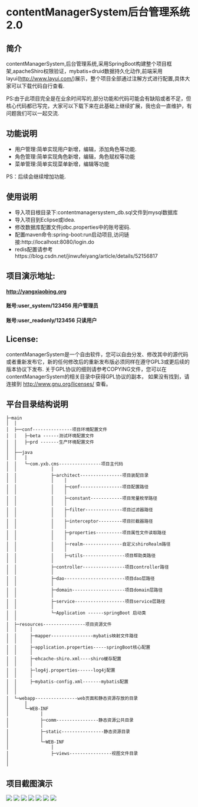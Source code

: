 contentManagerSystem后台管理系统2.0
===============
简介
-----------------------------------
contentManagerSystem,后台管理系统,采用SpringBoot构建整个项目框架,apacheShiro权限验证，mybatis+druid数据持久化动作,前端采用layui(http://www.layui.com/)展示，整个项目全部通过注解方式进行配置,具体大家可以下载代码自行查看.

PS:由于此项目完全是在业余时间写的,部分功能和代码可能会有缺陷或者不足，但核心代码都已写完，大家可以下载下来在此基础上继续扩展，我也会一直维护，有问题我们可以一起交流.

功能说明
-----------------------------------

* 用户管理:简单实现用户新增，编辑，添加角色等功能.
* 角色管理:简单实现角色新增，编辑，角色赋权等功能
* 菜单管理:简单实现菜单新增，编辑等功能

 PS：后续会继续增加功能.
 


使用说明
-----------------------------------

* 导入项目根目录下:contentmanagersystem_db.sql文件到mysql数据库
* 导入项目到Eclipse或Idea.
* 修改数据库配置文件jdbc.properties中的账号密码.
* 配置maven命令:spring-boot:run启动项目,访问链接:http://localhost:8080/login.do
* redis配置请参考https://blog.csdn.net/jinwufeiyang/article/details/52156817

项目演示地址:
-----------------------------------
#### http://yangxiaobing.org
#### 账号:user_system/123456 用户管理员
#### 账号:user_readonly/123456 只读用户

License:
-----------------------------------
contentManagerSystem是一个自由软件，您可以自由分发、修改其中的源代码或者重新发布它，新的任何修改后的重新发布版必须同样在遵守GPL3或更后续的版本协议下发布.
关于GPL协议的细则请参考COPYING文件，您可以在contentManagerSystem的相关目录中获得GPL协议的副本，
如果没有找到，请连接到 http://www.gnu.org/licenses/ 查看。

平台目录结构说明
-----------------------------------
```
├─main
│  │
│  ├──conf---------------项目环境配置文件
│  │   ├─beta ------测试环境配置文件
│  │   ├─prd -------生产环境配置文件
│  │
│  ├──java
│  │   │
│  │   └─com.yxb.cms----------------项目主代码
│  │             │
│  │             ├─architect----------------项目装配目录
│  │             │    │
│  │             │    ├─conf----------------项目配置路径
│  │             │    │
│  │             │    ├─constant------------项目常量枚举路径
│  │             │    │
│  │             │    ├─filter--------------项目过滤器路径
│  │             │    │
│  │             │    ├─interceptor---------项目拦截器路径
│  │             │    │
│  │             │    ├─properties----------项目属性文件读取路径
│  │             │    │
│  │             │    ├─realm---------------自定义shiroRealm路径
│  │             │    │
│  │             │    ├─utils----------------项目帮助类路径
│  │             │
│  │             ├─controller----------------项目controller路径
│  │             │
│  │             ├─dao-----------------------项目dao层路径
│  │             │
│  │             ├─domain--------------------项目domain层路径
│  │             │
│  │             ├─service-------------------项目service层路径
│  │             │
│  │             └─Application ------springBoot 启动类
│  │
│  ├─resources----------------项目资源文件
│  │     │
│  │     ├─mapper----------------mybatis映射文件路径
│  │     │
│  │     ├─application.properties-----springBoot核心配置
│  │     │
│  │     ├─ehcache-shiro.xml----shiro缓存配置
│  │     │
│  │     ├─log4j.properties------log4j配置
│  │     │
│  │     ├─mybatis-config.xml-------mybatis配置
│  │
│  │
│  └─webapp----------------web页面和静态资源存放的目录
│      │
│      └─WEB-INF
│            │
│            ├─comm----------------静态资源公共目录
│            │
│            ├─static----------------静态资源目录
│            │
│            └─WEB-INF
│                │
│                ├─views----------------视图文件目录
│
│
```
项目截图演示
-----------------------------------
![](https://git.oschina.net/yangxiaobing_175/contentManagerSystem/raw/master/temp/1.png)
![](https://git.oschina.net/yangxiaobing_175/contentManagerSystem/raw/master/temp/2.png)
![](https://git.oschina.net/yangxiaobing_175/contentManagerSystem/raw/master/temp/3.png)
![](https://git.oschina.net/yangxiaobing_175/contentManagerSystem/raw/master/temp/4.png)
![](https://git.oschina.net/yangxiaobing_175/contentManagerSystem/raw/master/temp/5.png)
![](https://git.oschina.net/yangxiaobing_175/contentManagerSystem/raw/master/temp/6.png)
![](https://git.oschina.net/yangxiaobing_175/contentManagerSystem/raw/master/temp/7.png)